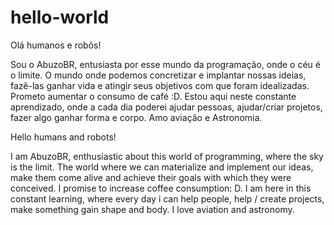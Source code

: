 # hello-world

Olá humanos e robôs!

Sou o AbuzoBR, entusiasta por esse mundo da programação, onde o céu é o limite. O mundo onde podemos concretizar e implantar nossas ideias, fazê-las ganhar vida e atingir seus objetivos com que foram idealizadas. Prometo aumentar o consumo de café :D. Estou aqui neste constante aprendizado, onde a cada dia poderei ajudar pessoas, ajudar/criar projetos, fazer algo ganhar forma e corpo. Amo aviação e Astronomia.

Hello humans and robots!

I am AbuzoBR, enthusiastic about this world of programming, where the sky is the limit. The world where we can materialize and implement our ideas, make them come alive and achieve their goals with which they were conceived. I promise to increase coffee consumption: D. I am here in this constant learning, where every day i can help people, help / create projects, make something gain shape and body. I love aviation and astronomy.
